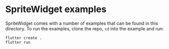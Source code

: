 # SpriteWidget examples

SpriteWidget comes with a number of examples that can be found in this directory. To run the examples, clone the repo, `cd` into the example and run:

    flutter create .
    flutter run
